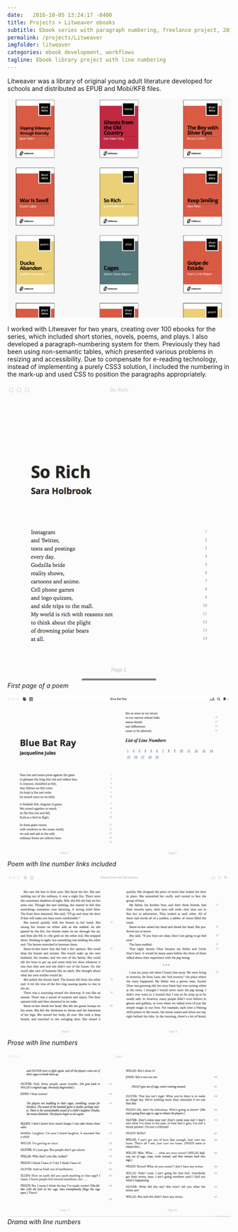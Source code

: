 ```yaml
---
date:   2016-10-05 13:24:17 -0400
title: Projects > Litweaver ebooks
subtitle: Ebook series with paragraph numbering, freelance project, 2014–2015
permalink: /projects/Litweaver
imgfolder: litweaver
categories: ebook development, workflows
tagline: Ebook library project with line numbering
---
```

Litweaver was a library of original young adult literature developed for schools and distributed as EPUB and Mobi/KF8 files.

![Selection of the Litweaver ebook library](../../img/litweaver/1-library.jpg)

I worked with Litweaver for two years, creating over 100 ebooks for the series, which included short stories, novels, poems, and plays. I also developed a paragraph-numbering system for them. Previously they had been using non-semantic tables, which presented various problems in resizing and accessibility. Due to compensate for e-reading technology, instead of implementing a purely CSS3 solution, I included the numbering in the mark-up and used CSS to position the paragraphs appropriately.

![First page of poem](../../img/litweaver/2-poem-firstpage.jpg)
*First page of a poem*

![Poem with line-number back links included](../../img/litweaver/3-poem-spread.jpg)
*Poem with line number links included*

![Prose with line numbers](../../img/litweaver/4-prose-spread.jpg)
*Prose with line numbers*

![Drama with line numbers](../../img/litweaver/5-drama-spread.jpg)
*Drama with line numbers*